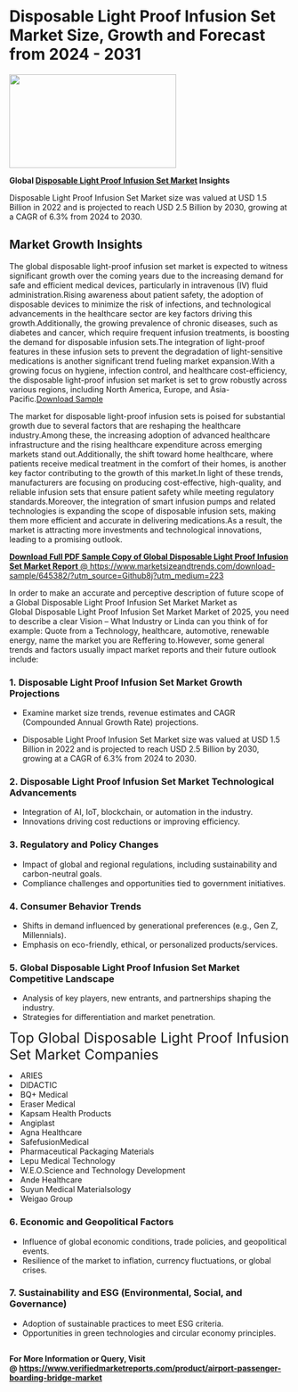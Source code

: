<H1>Disposable Light Proof Infusion Set Market Size, Growth and Forecast from 2024 - 2031</H1><img class="aligncenter size-medium wp-image-584254" src="https://thirdeyenews.in/wp-content/uploads/2024/09/Global-Market-Research-300x168.jpeg" alt="" width="300" height="168" /><p><strong>Global&nbsp;<a href="https://www.marketsizeandtrends.com/download-sample/645382/?utm_source=Github8j?utm_medium=223">Disposable Light Proof Infusion Set Market</a> Insights</strong></p><p>Disposable Light Proof Infusion Set Market size was valued at USD 1.5 Billion in 2022 and is projected to reach USD 2.5 Billion by 2030, growing at a CAGR of 6.3% from 2024 to 2030.</p><p><h2>Market Growth Insights</h2> <p>The global disposable light-proof infusion set market is expected to witness significant growth over the coming years due to the increasing demand for safe and efficient medical devices, particularly in intravenous (IV) fluid administration.Rising awareness about patient safety, the adoption of disposable devices to minimize the risk of infections, and technological advancements in the healthcare sector are key factors driving this growth.Additionally, the growing prevalence of chronic diseases, such as diabetes and cancer, which require frequent infusion treatments, is boosting the demand for disposable infusion sets.The integration of light-proof features in these infusion sets to prevent the degradation of light-sensitive medications is another significant trend fueling market expansion.With a growing focus on hygiene, infection control, and healthcare cost-efficiency, the disposable light-proof infusion set market is set to grow robustly across various regions, including North America, Europe, and Asia-Pacific.<a href="#">Download Sample</a></p> <p>The market for disposable light-proof infusion sets is poised for substantial growth due to several factors that are reshaping the healthcare industry.Among these, the increasing adoption of advanced healthcare infrastructure and the rising healthcare expenditure across emerging markets stand out.Additionally, the shift toward home healthcare, where patients receive medical treatment in the comfort of their homes, is another key factor contributing to the growth of this market.In light of these trends, manufacturers are focusing on producing cost-effective, high-quality, and reliable infusion sets that ensure patient safety while meeting regulatory standards.Moreover, the integration of smart infusion pumps and related technologies is expanding the scope of disposable infusion sets, making them more efficient and accurate in delivering medications.As a result, the market is attracting more investments and technological innovations, leading to a promising outlook.<a href="#"></p><p><span class=""><strong>Download Full PDF Sample Copy of Global Disposable Light Proof Infusion Set Market Report</strong> @ <a href="https://www.marketsizeandtrends.com/download-sample/645382/?utm_source=Github8j?utm_medium=223" target="_blank">https://www.marketsizeandtrends.com/download-sample/645382/?utm_source=Github8j?utm_medium=223</a></span></p><p>In order to make an accurate and perceptive description of future scope of a Global&nbsp;Disposable Light Proof Infusion Set Market Market as Global&nbsp;Disposable Light Proof Infusion Set Market Market of 2025, you need to describe a clear Vision &ndash; What Industry or Linda can you think of for example: Quote from a Technology, healthcare, automotive, renewable energy, name the market you are Reffering to.However, some general trends and factors usually impact market reports and their future outlook include:</p><h3>1.&nbsp;<strong>Disposable Light Proof Infusion Set Market Growth Projections</strong></h3><ul><li>Examine market size trends, revenue estimates and CAGR (Compounded Annual Growth Rate) projections.</li><li><p>Disposable Light Proof Infusion Set Market size was valued at USD 1.5 Billion in 2022 and is projected to reach USD 2.5 Billion by 2030, growing at a CAGR of 6.3% from 2024 to 2030.</p></li></ul><h3>2.&nbsp;<strong>Disposable Light Proof Infusion Set Market Technological Advancements</strong></h3><ul><li>Integration of AI, IoT, blockchain, or automation in the industry.</li><li>Innovations driving cost reductions or improving efficiency.</li></ul><h3>3.&nbsp;<strong>Regulatory and Policy Changes</strong></h3><ul><li>Impact of global and regional regulations, including sustainability and carbon-neutral goals.</li><li>Compliance challenges and opportunities tied to government initiatives.</li></ul><h3>4.&nbsp;<strong>Consumer Behavior Trends</strong></h3><ul><li>Shifts in demand influenced by generational preferences (e.g., Gen Z, Millennials).</li><li>Emphasis on eco-friendly, ethical, or personalized products/services.</li></ul><h3>5.&nbsp;<strong>Global Disposable Light Proof Infusion Set Market Competitive Landscape</strong></h3><ul><li>Analysis of key players, new entrants, and partnerships shaping the industry.</li><li>Strategies for differentiation and market penetration.</li></ul><p data-pm-slice="1 1 []"><span style="color: inherit; font-family: inherit; font-size: 25px;">Top Global Disposable Light Proof Infusion Set Market Companies</span></p><div class="" data-test-id=""><p><li>ARIES</li><li> DIDACTIC</li><li> BQ+ Medical</li><li> Eraser Medical</li><li> Kapsam Health Products</li><li> Angiplast</li><li> Agna Healthcare</li><li> SafefusionMedical</li><li> Pharmaceutical Packaging Materials</li><li> Lepu Medical Technology</li><li> W.E.O.Science and Technology Development</li><li> Ande Healthcare</li><li> Suyun Medical Materialsology</li><li> Weigao Group</li></p></div><h3>6.&nbsp;<strong>Economic and Geopolitical Factors</strong></h3><ul><li>Influence of global economic conditions, trade policies, and geopolitical events.</li><li>Resilience of the market to inflation, currency fluctuations, or global crises.</li></ul><h3>7.&nbsp;<strong>Sustainability and ESG (Environmental, Social, and Governance)</strong></h3><ul><li>Adoption of sustainable practices to meet ESG criteria.</li><li>Opportunities in green technologies and circular economy principles.</li></ul><h2><strong style="font-size: 14px;">For More Information or Query, Visit @&nbsp;</strong><a style="background-color: #ffffff; font-size: 14px;" href="https://www.marketsizeandtrends.com/report/disposable-light-proof-infusion-set-market/" target="_blank">https://www.verifiedmarketreports.com/product/airport-passenger-boarding-bridge-market</a></h2>